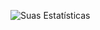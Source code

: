 ![Suas Estatísticas](https://github-readme-stats.vercel.app/api?username=dorfmam&show_icons=true&theme=dark)

